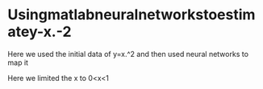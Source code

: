 # Usingmatlabneuralnetworkstoestimatey-x.-2

Here we used the initial data of y=x.^2 and then used neural networks to map it

Here we limited the x to 0<x<1
